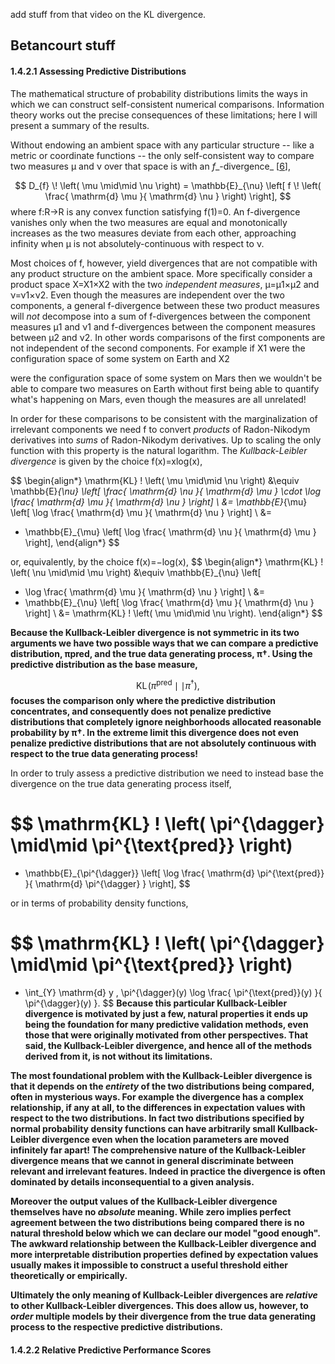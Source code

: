  add stuff from that video on the KL divergence. 


## Betancourt stuff

#### 1.4.2.1 Assessing Predictive Distributions
The mathematical structure of probability distributions limits the ways in which we can construct self-consistent numerical comparisons. Information theory works out the precise consequences of these limitations; here I will present a summary of the results.

Without endowing an ambient space with any particular structure -- like a metric or coordinate functions -- the only self-consistent way to compare two measures μ
and ν over that space is with an _f__-divergence_ [[6](https://betanalpha.github.io/assets/case_studies/principled_bayesian_workflow.html#ref-CsiszarEtAl:2004)],

$$
D_{f} \! \left( \mu \mid\mid \nu \right)
= \mathbb{E}_{\nu} \left[
f \! \left( \frac{ \mathrm{d} \mu }{ \mathrm{d} \nu } \right) \right],
$$
where f:R→R is any convex function satisfying f(1)=0. An f-divergence vanishes only when the two measures are equal and monotonically increases as the two measures deviate from each other, approaching infinity when μ is not absolutely-continuous with respect to ν.

Most choices of f, however, yield divergences that are not compatible with any product structure on the ambient space. More specifically consider a product space X=X1×X2 with the two _independent measures_, μ=μ1×μ2 and ν=ν1×ν2. Even though the measures are independent over the two components, a general f-divergence between these two product measures will _not_ decompose into a sum of f-divergences between the component measures μ1 and ν1 and f-divergences between the component measures between μ2 and ν2. In other words comparisons of the first components are not independent of the second components. For example if X1 were the configuration space of some system on Earth and X2

were the configuration space of some system on Mars then we wouldn't be able to compare two measures on Earth without first being able to quantify what's happening on Mars, even though the measures are all unrelated!

In order for these comparisons to be consistent with the marginalization of irrelevant components we need f to convert _products_ of Radon-Nikodym derivatives into _sums_ of Radon-Nikodym derivatives. Up to scaling the only function with this property is the natural logarithm. The _Kullback-Leibler divergence_ is given by the choice f(x)=xlog(x),

$$
\begin{align*}
\mathrm{KL} \! \left( \mu \mid\mid \nu \right)
&\equiv
\mathbb{E}_{\nu} \left[
\frac{ \mathrm{d} \nu }{ \mathrm{d} \mu } \cdot
\log \frac{ \mathrm{d} \mu }{ \mathrm{d} \nu } \right]
\\
&=
\mathbb{E}_{\mu} \left[
\log \frac{ \mathrm{d} \mu }{ \mathrm{d} \nu } \right]
\\
&=
- \mathbb{E}_{\mu} \left[
\log \frac{ \mathrm{d} \nu }{ \mathrm{d} \mu } \right],
\end{align*}
$$

or, equivalently, by the choice f(x)=−log(x),
$$
\begin{align*}
\mathrm{KL} \! \left( \nu \mid\mid \mu \right)
&\equiv
\mathbb{E}_{\nu} \left[
- \log \frac{ \mathrm{d} \mu }{ \mathrm{d} \nu } \right]
\\
&=
- \mathbb{E}_{\nu} \left[ \log \frac{ \mathrm{d} \mu }{ \mathrm{d} \nu } \right]
\\
&=
\mathrm{KL} \! \left( \mu \mid\mid \nu \right).
\end{align*}
$$

**Because the Kullback-Leibler divergence is not symmetric in its two arguments we have two possible ways that we can compare a predictive distribution, πpred, and the true data generating process, π†. Using the predictive distribution as the base measure,**

$$
\mathrm{KL} \! \left( \pi^{\text{pred}} \mid\mid \pi^{\dagger} \right),
$$
**focuses the comparison only where the predictive distribution concentrates, and consequently does not penalize predictive distributions that completely ignore neighborhoods allocated reasonable probability by π†. In the extreme limit this divergence does not even penalize predictive distributions that are not absolutely continuous with respect to the true data generating process!**

In order to truly assess a predictive distribution we need to instead base the divergence on the true data generating process itself,

$$
\mathrm{KL} \! \left( \pi^{\dagger} \mid\mid \pi^{\text{pred}} \right)
=
- \mathbb{E}_{\pi^{\dagger}}
\left[ \log \frac{ \mathrm{d} \pi^{\text{pred}} }{ \mathrm{d} \pi^{\dagger} } \right],
$$

or in terms of probability density functions,

$$
\mathrm{KL} \! \left( \pi^{\dagger} \mid\mid \pi^{\text{pred}} \right)
=
- \int_{Y} \mathrm{d} y \, \pi^{\dagger}(y)
\log \frac{ \pi^{\text{pred}}(y) }{ \pi^{\dagger}(y) }.
$$
**Because this particular Kullback-Leibler divergence is motivated by just a few, natural properties it ends up being the foundation for many predictive validation methods, even those that were originally motivated from other perspectives. That said, the Kullback-Leibler divergence, and hence all of the methods derived from it, is not without its limitations.**

**The most foundational problem with the Kullback-Leibler divergence is that it depends on the _entirety_ of the two distributions being compared, often in mysterious ways. For example the divergence has a complex relationship, if any at all, to the differences in expectation values with respect to the two distributions. In fact two distributions specified by normal probability density functions can have arbitrarily small Kullback-Leibler divergence even when the location parameters are moved infinitely far apart! The comprehensive nature of the Kullback-Leibler divergence means that we cannot in general discriminate between relevant and irrelevant features. Indeed in practice the divergence is often dominated by details inconsequential to a given analysis.**

**Moreover the output values of the Kullback-Leibler divergence themselves have no _absolute_ meaning. While zero implies perfect agreement between the two distributions being compared there is no natural threshold below which we can declare our model "good enough". The awkward relationship between the Kullback-Leibler divergence and more interpretable distribution properties defined by expectation values usually makes it impossible to construct a useful threshold either theoretically or empirically.**

**Ultimately the only meaning of Kullback-Leibler divergences are _relative_ to other Kullback-Leibler divergences. This does allow us, however, to _order_ multiple models by their divergence from the true data generating process to the respective predictive distributions.**

#### 1.4.2.2 Relative Predictive Performance Scores
